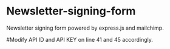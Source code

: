 # Newsletter-signing-form
Newsletter signing form powered by express.js and mailchimp. 


#Modify API ID and API KEY on line 41 and 45 accordingly.
